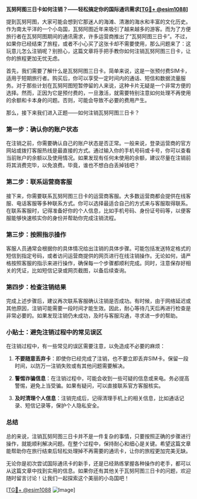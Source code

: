 **瓦努阿图三日卡如何注销？——轻松搞定你的国际通讯需求[[TG💪+ @esim1088](https://t.me/s/esim1088)]**

提到瓦努阿图，大家可能会想到它那迷人的海滩、清澈的海水和丰富的文化历史。作为南太平洋的一个小岛国，瓦努阿图近年来吸引了越来越多的游客。而为了方便旅行者在瓦努阿图期间的通讯需求，许多运营商推出了“瓦努阿图三日卡”。不过，如果你已经结束了旅程，或者不小心买了这张卡却不需要使用，那么问题来了：这玩意儿怎么注销呢？别担心，这篇文章将手把手教你如何注销瓦努阿图三日卡，让你的旅程更加无忧无虑。

首先，我们需要了解什么是瓦努阿图三日卡。简单来说，这是一张预付费SIM卡，适用于短期旅行者。购买后，你可以享受一定时间内的通话、短信和数据流量服务。对于那些计划在瓦努阿图短暂停留的人来说，这种卡片无疑是一个非常方便的选择。然而，正因为它是预付费的，一旦激活，就需要特别注意如何处理不再使用的余额和卡本身的问题。否则，可能会导致不必要的费用产生。

那么，接下来我们进入正题——如何注销瓦努阿图三日卡？

### 第一步：确认你的账户状态

在注销之前，你需要确认自己的账户状态是否正常。一般来说，登录运营商的官方网站或拨打客服热线是最直接的方式。通过输入你的手机号码或卡号，你可以查看当前账户的余额以及使用情况。如果发现有任何未使用的余额，建议尽量在注销前将其消费完毕，以免浪费。毕竟，谁也不想白白丢掉钱吧？

### 第二步：联系运营商客服

接下来，你需要联系瓦努阿图三日卡的运营商客服。大多数运营商都会提供在线客服、电话客服等多种联系方式。你可以选择最适合自己的方式来与客服取得联系。在联系客服时，记得准备好你的个人信息，比如手机号码、身份证号码等，以便客服能够快速核实你的身份并帮助你完成注销流程。

### 第三步：按照指示操作

客服人员通常会根据你的具体情况给出注销的具体步骤。可能包括发送特定格式的短信到指定号码，或者访问运营商提供的网页进行在线注销操作。无论如何，请严格按照客服的指示来进行操作，确保每一个步骤都顺利完成。同时，注意保存好相关的凭证，比如短信记录或网页截图，以备后续查询。

### 第四步：检查注销结果

完成上述步骤后，建议再次联系客服确认注销是否成功。有时候，由于网络延迟或其他原因，注销可能需要一段时间才能生效。因此，耐心等待几天后再进行检查是非常必要的。如果发现注销仍未成功，及时与客服沟通，寻求进一步的帮助。

### 小贴士：避免注销过程中的常见误区

在注销过程中，有一些常见的误区需要注意，以免造成不必要的麻烦：

1. **不要随意丢弃卡**：即使你已经完成了注销，也不要立即丢弃SIM卡。保留一段时间，以防万一注销失败或有其他问题需要解决。
   
2. **警惕诈骗信息**：在注销过程中，可能会收到一些可疑的信息或来电。务必提高警惕，避免上当受骗。如果有疑问，可以直接联系官方客服核实。

3. **及时清理个人信息**：注销完成后，记得清理手机上的相关信息，比如通话记录、短信记录等，保护个人隐私安全。

### 总结

总的来说，注销瓦努阿图三日卡并不是一件复杂的事情，只要按照正确的步骤进行操作，就能顺利解决问题。在整个过程中，保持耐心和细心是关键。希望这篇文章能帮助你在旅行结束后轻松处理掉不再需要的通讯卡，让你的旅程更加完美无缺。

无论你是初次尝试国际通讯卡的新手，还是已经熟练掌握各种操作的老手，都可以从这篇文章中找到实用的信息。如果你还有其他关于瓦努阿图三日卡的问题，欢迎随时留言讨论！让我们一起探索这个美丽的小岛国吧！

[[TG💪+ @esim1088](https://t.me/s/esim1088) ![Image](https://i.postimg.cc/4NQfJmqS/Snipaste-2025-05-13-00-14-12.png)]